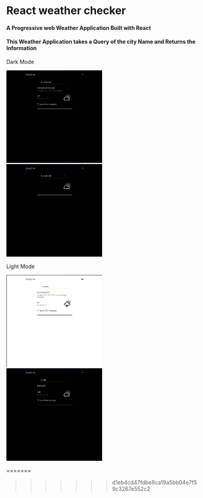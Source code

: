 
# React weather checker
<h4> A Progressive web Weather Application Built with React <h4>
<h4>This Weather Application takes a Query of the city Name and Returns the Information </h4>
<p align="center">
  <p display="flex">Dark Mode</p>
    <img src="./Screens/black_screen.png" width="50%" height="auto" />
    <img src="./Screens/loding_screen.png" width="50%" height="auto" />
  </p>

  <p align="center">
  <p>Light Mode</p>
    <div display="flex">
    <img src="./Screens/white_screen.png" width="50%" height="auto" />
    <img src="./Screens/result_screen.png" width="50%" height="auto" />
  </p>
=======

>>>>>>> d1eb4cd47fdbe8ca19a5bb04e7f59c3267e552c2
